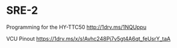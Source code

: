 # SRE-2

Programming for the HY-TTC50
http://1drv.ms/1NQUppu

VCU Pinout
https://1drv.ms/x/s!Avhc248Pj7v5gt4A6qt_feUsrY_taA
